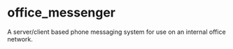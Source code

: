 # office_messenger
A server/client based phone messaging system for use on an internal office network. 
